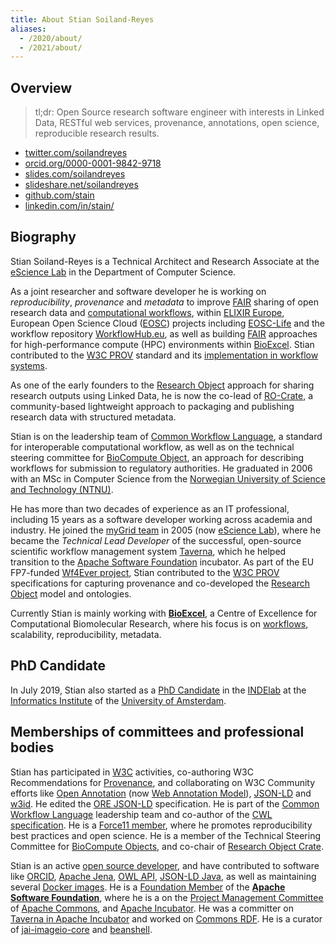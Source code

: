 ```yaml
---
title: About Stian Soiland-Reyes
aliases:
  - /2020/about/
  - /2021/about/
---
```


## Overview

> tl;dr: Open Source research software engineer with interests in Linked Data, RESTful web services, provenance, annotations, open science, reproducible research results.

* [twitter.com/soilandreyes](https://twitter.com/soilandreyes)
* [orcid.org/0000-0001-9842-9718](https://orcid.org/0000-0001-9842-9718)
* [slides.com/soilandreyes](https://slides.com/soilandreyes)
* [slideshare.net/soilandreyes](https://www.slideshare.net/soilandreyes)
* [github.com/stain](https://github.com/stain)
* [linkedin.com/in/stain/](https://www.linkedin.com/in/stain/)

## Biography
Stian Soiland-Reyes is a Technical Architect and Research Associate at the [eScience Lab](https://esciencelab.org.uk/ "eScience Lab at The University of Manchester") in the Department of Computer Science. 

As a joint researcher and software developer he is working on _reproducibility_, _provenance_ and _metadata_ to improve [FAIR](https://www.go-fair.org/fair-principles/ "FAIR principles") sharing of open research data and [computational workflows](https://doi.org/10.1162/dint_a_00033), within [ELIXIR Europe](https://elixir-europe.org/), European Open Science Cloud ([EOSC](https://ec.europa.eu/info/research-and-innovation/strategy/goals-research-and-innovation-policy/open-science/european-open-science-cloud-eosc_en)) projects including [EOSC-Life](https://www.eosc-life.eu/) and the workflow repository [WorkflowHub.eu](https://workflowhub.eu/), as well as building [FAIR](https://www.go-fair.org/fair-principles/) approaches for high-performance compute (HPC) environments within [BioExcel](https://bioexcel.eu/). Stian contributed to the [W3C PROV](https://www.w3.org/TR/prov-overview/) standard and its [implementation in workflow systems](https://doi.org/10.1093/gigascience/giz095 "Sharing interoperable workflow provenance: A review of best practices and their practical application in CWLProv"). 

As one of the early founders to the [Research Object](https://www.researchobject.org/) approach for sharing research outputs using Linked Data, he is now the co-lead of [RO-Crate](https://www.researchobject.org/ro-crate/), a community-based lightweight approach to packaging and publishing research data with structured metadata. 

Stian is on the leadership team of [Common Workflow Language](https://www.commonwl.org/), a standard for interoperable computational workflow, as well as on the technical steering committee for [BioCompute Object](https://www.biocomputeobject.org/), an approach for describing workflows for submission to regulatory authorities. He graduated in 2006 with an MSc in Computer Science from the [Norwegian University of Science and Technology (NTNU)](https://www.ntnu.no/). 

He has more than two decades of experience as an IT professional, including 15 years as a software developer working across academia and industry. He joined the [myGrid team](http://www.mygrid.org.uk/) in 2005 (now [eScience Lab](https://esciencelab.org.uk/ "eScience Lab")), where he became the _Technical Lead Developer_ of the successful, open-source scientific workflow management system [Taverna](http://taverna.incubator.apache.org/), which he helped transition to the [Apache Software Foundation](https://www.apache.org/ "ASF") incubator. As part of the EU FP7-funded [Wf4Ever project](http://www.wf4ever-project.org/), Stian contributed to the [W3C PROV](https://www.w3.org/TR/prov-overview/ "W3C PROV-Overview") specifications for capturing provenance and co-developed the [Research Object](http://www.researchobject.org/) model and ontologies. 

Currently Stian is mainly working with **[BioExcel](http://bioexcel.eu/)**, a Centre of Excellence for Computational Biomolecular Research, where his focus is on [workflows](http://bioexcel.eu/community/interest-groups/workflows-ig/), scalability, reproducibility, metadata.

## PhD Candidate

In July 2019, Stian also started as a [PhD Candidate](/phd/) in the [INDElab](https://indelab.org/) at the [Informatics Institute](http://ivi.uva.nl/) of the [University of Amsterdam](http://uva.nl/).


## Memberships of committees and professional bodies

Stian has participated in [W3C](http://www.w3.org/) activities, co-authoring W3C Recommendations for [Provenance](http://www.w3.org/TR/prov-o/), and collaborating on W3C Community efforts like [Open Annotation](http://www.openannotation.org/spec/core/) (now [Web Annotation Model](https://www.w3.org/TR/annotation-model/)), [JSON-LD](http://json-ld.org/) and [w3id](https://w3id.org/). He edited the [ORE JSON-LD](http://www.openarchives.org/ore/0.9/jsonld) specification. He is part of the [Common Workflow Language](http://www.commonwl.org/) leadership team and co-author of the [CWL specification](http://www.commonwl.org/v1.0/). He is a [Force11 member](https://www.force11.org/users/stian-soiland-reyes), where he promotes reproducibility best practices and open science. He is a member of the Technical Steering Committee for [BioCompute Objects](http://biocomputeobject.org/), and co-chair of [Research Object Crate](http://researchobject.org/ro-crate/).

Stian is an active [open source developer](https://github.com/stain), and have contributed to software like [ORCID](https://github.com/ORCID/ORCID-Source), [Apache Jena](http://jena.apache.org/), [OWL API](https://github.com/owlcs/owlapi), [JSON-LD Java](https://github.com/jsonld-java/jsonld-java), as well as maintaining several [Docker images](https://hub.docker.com/u/stain/).  He is a [Foundation Member](https://www.apache.org/foundation/members) of the **[Apache Software Foundation](http://apache.org/)**, where he is a on the [Project Management Committee](https://www.apache.org/dev/pmc.html) of [Apache Commons](http://commons.apache.org/),  and [Apache Incubator](http://incubator.apache.org/). He was a committer on [Taverna in Apache Incubator](https://incubator.apache.org/projects/taverna.html) and worked on [Commons RDF](http://commons.apache.org/proper/commons-rdf/). He is a curator of [jai-imageio-core](https://github.com/jai-imageio/jai-imageio-core) and [beanshell](https://github.com/beanshell/beanshell).


